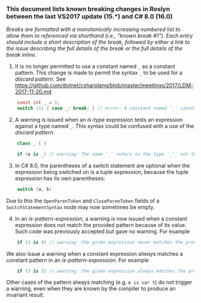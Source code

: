 ### This document lists known breaking changes in Roslyn between the last VS2017 update (15.*) and C# 8.0 (16.0)

*Breaks are formatted with a monotonically increasing numbered list to allow them to referenced via shorthand (i.e., "known break #1").
Each entry should include a short description of the break, followed by either a link to the issue describing the full details of the break or the full details of the break inline.*

1. It is no longer permitted to use a constant named `_` as a constant pattern. This change is made to permit the syntax `_` to be used for a *discard pattern*. See https://github.com/dotnet/csharplang/blob/master/meetings/2017/LDM-2017-11-20.md
  ``` c#
      const int _ = 1;
      switch (1) { case _: break; } // error: A constant named '_' cannot be used as a pattern.
  ```

2. A warning is issued when an *is-type* expression tests an expression against a type named `_`. This syntax could be confused with a use of the *discard pattern*.
  ``` c#
      class _ { }

      if (o is _) // warning: The name '_' refers to the type '_', not the discard pattern. Use '@_' for the type, or 'var _' to discard.
  ```

3. In C# 8.0, the parentheses of a switch statement are optional when the expression being switched on is a tuple expression, because the tuple expression has its own parentheses:
  ``` c#
      switch (a, b)
  ```
   Due to this the `OpenParenToken` and `CloseParenToken` fields of a `SwitchStatementSyntax` node may now sometimes be empty.

4. In an *is-pattern-expression*, a warning is now issued when a constant expression does not match the provided pattern because of its value. Such code was previously accepted but gave no warning. For example
  ``` c#
      if (3 is 4) // warning: the given expression never matches the provided pattern.
  ```
  We also issue a warning when a constant expression *always* matches a constant pattern in an *is-pattern-expression*. For example
  ``` c#
      if (3 is 3) // warning: the given expression always matches the provided constant.
  ```
  Other cases of the pattern always matching (e.g. `e is var t`) do not trigger a warning, even when they are known by the compiler to produce an invariant result.
